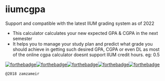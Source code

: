 # iiumcgpa

Support and compatible with the latest IIUM grading system as of 2022

<ul>
  <li>This calculator calculates your new expected GPA & CGPA in the next semester</li>
  <li>It helps you to manage your study plan and predict what grade you should achieve in getting such desired GPA, CGPA or even DL as most of the online cgpa calculator doesnt support IIUM credit hours. eg: 0.5</li>
</ul> 

[![forthebadge](https://forthebadge.com/images/badges/uses-html.svg)](https://raw.githubusercontent.com/zamzameir/iiumcgpa/master/index.html)[![forthebadge](https://forthebadge.com/images/badges/uses-css.svg)](https://raw.githubusercontent.com/zamzameir/iiumcgpa/master/style/iiumcgpa.css)[![forthebadge](https://forthebadge.com/images/badges/uses-js.svg)](https://raw.githubusercontent.com/zamzameir/iiumcgpa/master/script/iiumcgpa.js)[![forthebadge](https://forthebadge.com/images/badges/built-with-love.svg)](https://tiny.cc/iiumcgpa)[![forthebadge](https://forthebadge.com/images/badges/check-it-out.svg)](https://tiny.cc/iiumcgpa)

```
@2018 zamzameir
```
